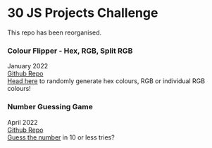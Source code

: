 # 30 JS Projects Challenge

This repo has been reorganised.

### Colour Flipper - Hex, RGB, Split RGB
January 2022  
[Github Repo](https://github.com/maryanne-n/01-colour-flipper)  
[Head here](https://colour-flip.netlify.app/) to randomly generate hex colours, RGB or individual RGB colours!

### Number Guessing Game
April 2022  
[Github Repo](https://github.com/maryanne-n/02-number-guess)  
[Guess the number](https://maryanne-numberguess.netlify.app/) in 10 or less tries?